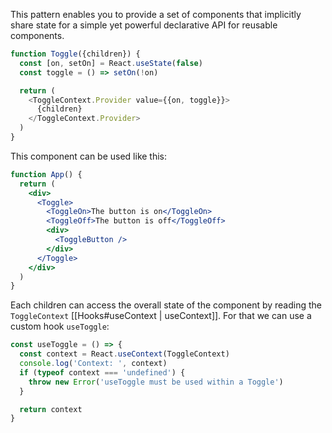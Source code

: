 This pattern enables you to provide a set of components that implicitly share state for a simple yet powerful declarative API for reusable components.

```js
function Toggle({children}) {
  const [on, setOn] = React.useState(false)
  const toggle = () => setOn(!on)

  return (
    <ToggleContext.Provider value={{on, toggle}}>
      {children}
    </ToggleContext.Provider>
  )
}
```

This component can be used like this:

```jsx
function App() {
  return (
    <div>
      <Toggle>
        <ToggleOn>The button is on</ToggleOn>
        <ToggleOff>The button is off</ToggleOff>
        <div>
          <ToggleButton />
        </div>
      </Toggle>
    </div>
  )
}
```

Each children can access the overall state of the component by reading the `ToggleContext` [[Hooks#useContext | useContext]]. For that we can use a custom hook `useToggle`:

```js
const useToggle = () => {
  const context = React.useContext(ToggleContext)
  console.log('Context: ', context)
  if (typeof context === 'undefined') {
    throw new Error('useToggle must be used within a Toggle')
  }

  return context
}
```
